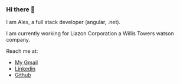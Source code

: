 ### Hi there 👋
I am Alex, a full stack developer (angular, .net).

I am currently working for Liazon Corporation a Willis Towers watson company.

Reach me at:
 - [My Gmail](mailto://alexander.umale@gmail.com)
 - [Linkedin](https://linkedin.com/in/alexanderumale)
 - [Github](https://github.com/alexz01)
